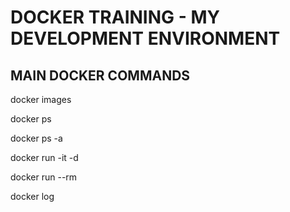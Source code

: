 # DOCKER TRAINING - MY DEVELOPMENT ENVIRONMENT

## MAIN DOCKER COMMANDS

docker images

docker ps

docker ps -a

docker run -it -d <docker images ID> 

docker run --rm <docker images ID>

docker log



